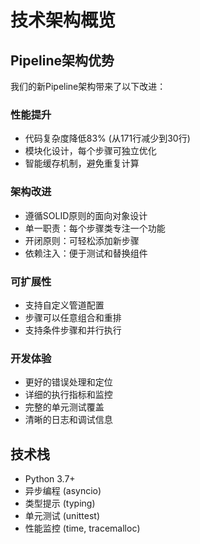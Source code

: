 # 技术架构概览

## Pipeline架构优势

我们的新Pipeline架构带来了以下改进：

### 性能提升
- 代码复杂度降低83% (从171行减少到30行)
- 模块化设计，每个步骤可独立优化
- 智能缓存机制，避免重复计算

### 架构改进
- 遵循SOLID原则的面向对象设计
- 单一职责：每个步骤类专注一个功能
- 开闭原则：可轻松添加新步骤
- 依赖注入：便于测试和替换组件

### 可扩展性
- 支持自定义管道配置
- 步骤可以任意组合和重排
- 支持条件步骤和并行执行

### 开发体验
- 更好的错误处理和定位
- 详细的执行指标和监控
- 完整的单元测试覆盖
- 清晰的日志和调试信息

## 技术栈
- Python 3.7+
- 异步编程 (asyncio)
- 类型提示 (typing)
- 单元测试 (unittest)
- 性能监控 (time, tracemalloc)